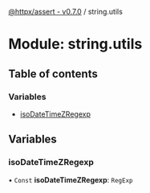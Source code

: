 [@httpx/assert - v0.7.0](../README.md) / string.utils

# Module: string.utils

## Table of contents

### Variables

- [isoDateTimeZRegexp](string_utils.md#isodatetimezregexp)

## Variables

### isoDateTimeZRegexp

• `Const` **isoDateTimeZRegexp**: `RegExp`
